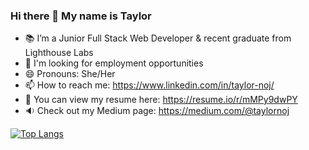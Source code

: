 ### Hi there 👋 My name is Taylor

- 📚 I’m a Junior Full Stack Web Developer & recent graduate from Lighthouse Labs
- 🔭 I'm looking for employment opportunities
- 😄 Pronouns: She/Her
- 📫 How to reach me: https://www.linkedin.com/in/taylor-noj/
- 📄 You can view my resume here: https://resume.io/r/mMPy9dwPY
- 🔉 Check out my Medium page: https://medium.com/@taylornoj

<!-- [![Taylor's GitHub stats](https://github-readme-stats.vercel.app/api?username=taylornoj&theme=calm)](https://github.com/taylornoj/github-readme-stats) -->

[![Top Langs](https://github-readme-stats.vercel.app/api/top-langs/?username=taylornoj&layout=compact)](https://github.com/taylornoj/github-readme-stats)
